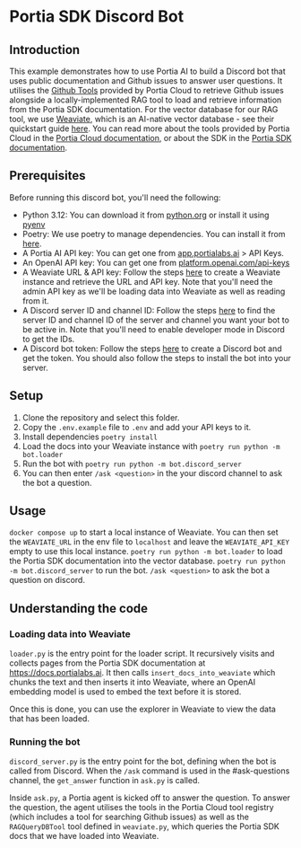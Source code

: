 # Portia SDK Discord Bot

## Introduction

This example demonstrates how to use Portia AI to build a Discord bot that uses public documentation and Github issues to answer user questions. It utilises the [Github Tools](https://docs.portialabs.ai/github-tools) provided by Portia Cloud to retrieve Github issues alongside a locally-implemented RAG tool to load and retrieve information from the Portia SDK documentation. For the vector database for our RAG tool, we use [Weaviate](https://weaviate.io/), which is an AI-native vector database - see their quickstart guide [here](https://weaviate.io/developers/weaviate/quickstart). You can read more about the tools provided by Portia Cloud in the [Portia Cloud documentation](https://docs.portialabs.ai/), or about the SDK in the [Portia SDK documentation](https://docs.portialabs.ai/docs/portia-sdk-python).

## Prerequisites

Before running this discord bot, you'll need the following:

- Python 3.12: You can download it from [python.org](https://www.python.org/downloads/) or install it using [pyenv](https://github.com/pyenv/pyenv)
- Poetry: We use poetry to manage dependencies. You can install it from [here](https://python-poetry.org/docs/#installation).
- A Portia AI API key: You can get one from [app.portialabs.ai](https://app.portialabs.ai) > API Keys.
- An OpenAI API key: You can get one from [platform.openai.com/api-keys](https://platform.openai.com/api-keys)
- A Weaviate URL & API key: Follow the steps [here](https://weaviate.io/developers/wcs/create-instance) to create a Weaviate instance and retrieve the URL and API key. Note that you'll need the admin API key as we'll be loading data into Weaviate as well as reading from it.
- A Discord server ID and channel ID: Follow the steps [here](https://support.discord.com/hc/en-us/articles/206346498-Where-can-I-find-my-User-Server-Message-ID) to find the server ID and channel ID
of the server and channel you want your bot to be active in. Note that you'll need to enable developer mode in Discord to get the IDs.
- A Discord bot token: Follow the steps [here](https://discord.com/developers/docs/quick-start/getting-started) to create a Discord bot and get the token. You should also follow the steps to install the bot into your server.


## Setup

1. Clone the repository and select this folder.
2. Copy the `.env.example` file to `.env` and add your API keys to it.
3. Install dependencies `poetry install`
4. Load the docs into your Weaviate instance with `poetry run python -m bot.loader`
5. Run the bot with `poetry run python -m bot.discord_server`
6. You can then enter `/ask <question>` in the your discord channel to ask the bot a question.

## Usage
`docker compose up` to start a local instance of Weaviate. You can then set the `WEAVIATE_URL` in the env file to `localhost` and leave the `WEAVIATE_API_KEY` empty to use this local instance.
`poetry run python -m bot.loader` to load the Portia SDK documentation into the vector database.
`poetry run python -m bot.discord_server` to run the bot.
`/ask <question>` to ask the bot a question on discord.

## Understanding the code

### Loading data into Weaviate

`loader.py` is the entry point for the loader script. It recursively visits and collects pages from the Portia SDK documentation at https://docs.portialabs.ai. It then calls `insert_docs_into_weaviate` which chunks the text and then inserts it into Weaviate, where an OpenAI embedding model is used to embed the text before it is stored.

Once this is done, you can use the explorer in Weaviate to view the data that has been loaded.

### Running the bot

`discord_server.py` is the entry point for the bot, defining when the bot is called from Discord. When the `/ask` command is used in the #ask-questions channel, the `get_answer` function in `ask.py` is called.

Inside `ask.py`, a Portia agent is kicked off to answer the question. To answer the question, the agent utilises the tools in the Portia Cloud tool registry (which includes a tool for searching Github issues) as well as the `RAGQueryDBTool` tool defined in `weaviate.py`, which queries the Portia SDK docs that we have loaded into Weaviate.
